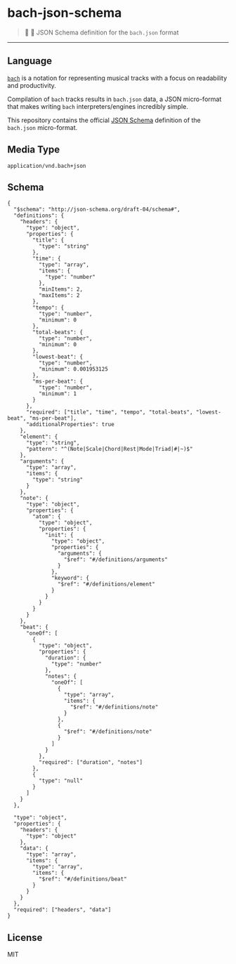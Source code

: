 # bach-json-schema
> :musical_score: :triangular_ruler: JSON Schema definition for the `bach.json` format
---

## Language

[`bach`](https://github.com/slurmulon/bach) is a notation for representing musical tracks with a focus on readability and productivity.

Compilation of `bach` tracks results in `bach.json` data, a JSON micro-format that makes writing `bach` interpreters/engines incredibly simple.

This repository contains the official [JSON Schema](http://json-schema.org/) definition of the `bach.json` micro-format.

## Media Type

`application/vnd.bach+json`

## Schema

```
{
  "$schema": "http://json-schema.org/draft-04/schema#",
  "definitions": {
    "headers": {
      "type": "object",
      "properties": {
        "title": {
          "type": "string"
        },
        "time": {
          "type": "array",
          "items": {
            "type": "number"
          },
          "minItems": 2,
          "maxItems": 2
        },
        "tempo": {
          "type": "number",
          "minimum": 0
        },
        "total-beats": {
          "type": "number",
          "minimum": 0
        },
        "lowest-beat": {
          "type": "number",
          "minimum": 0.001953125
        },
        "ms-per-beat": {
          "type": "number",
          "minimum": 1
        }
      },
      "required": ["title", "time", "tempo", "total-beats", "lowest-beat", "ms-per-beat"],
      "additionalProperties": true
    },
    "element": {
      "type": "string",
      "pattern": "^(Note|Scale|Chord|Rest|Mode|Triad|#|~)$"
    },
    "arguments": {
      "type": "array",
      "items": {
        "type": "string"
      }
    },
    "note": {
      "type": "object",
      "properties": {
        "atom": {
          "type": "object",
          "properties": {
            "init": {
              "type": "object",
              "properties": {
                "arguments": {
                  "$ref": "#/definitions/arguments"
                }
              },
              "keyword": {
                "$ref": "#/definitions/element"
              }
            }
          }
        }
      }
    },
    "beat": {
      "oneOf": [
        {
          "type": "object",
          "properties": {
            "duration": {
              "type": "number"
            },
            "notes": {
              "oneOf": [
                {
                  "type": "array",
                  "items": {
                    "$ref": "#/definitions/note"
                  }
                },
                {
                  "$ref": "#/definitions/note"
                }
              ]
            }
          },
          "required": ["duration", "notes"]
        },
        {
          "type": "null"
        }
      ]
    }
  },

  "type": "object",
  "properties": {
    "headers": {
      "type": "object"
    },
    "data": {
      "type": "array",
      "items": {
        "type": "array",
        "items": {
          "$ref": "#/definitions/beat"
        }
      }
    }
  },
  "required": ["headers", "data"]
}

```

## License

MIT
